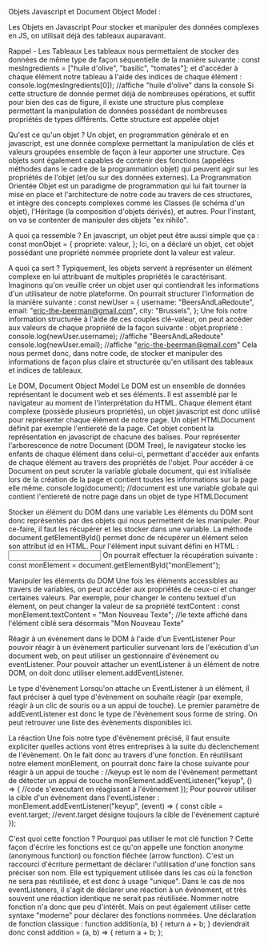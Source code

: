 Objets Javascript et Document Object Model :

Les Objets en Javascript
Pour stocker et manipuler des données complexes en JS, on utilisait déjà des tableaux auparavant.

Rappel - Les Tableaux
Les tableaux nous permettaient de stocker des données de même type de façon séquentielle de la manière suivante :
const mesIngredients = ["huile d'olive", "basilic", "tomates"];
et d'accéder à chaque élément notre tableau à l'aide des indices de chaque élément :
console.log(mesIngredients[0]); //affiche "huile d'olive" dans la console
Si cette structure de donnée permet déjà de nombreuses opérations, et suffit pour bien des cas de figure, il existe une structure plus complexe permettant la manipulation de données possédant de nombreuses propriétés de types différents.
Cette structure est appelée objet

Qu'est ce qu'un objet ?
Un objet, en programmation générale et en javascript, est une donnée complexe permettant la manipulation de clés et valeurs groupées ensemble de façon à leur apporter une structure. Ces objets sont également capables de contenir des fonctions (appelées méthodes dans le cadre de la programmation objet) qui peuvent agir sur les propriétés de l'objet (et/ou sur des données externes).
La Programmation Orientée Objet est un paradigme de programmation qui lui fait tourner la mise en place et l'architecture de notre code au travers de ces structures, et intègre des concepts complexes comme les Classes (le schéma d'un objet), l'Héritage (la composition d'objets dérivés), et autres.
Pour l'instant, on va se contenter de manipuler des objets "ex nihilo".

A quoi ça ressemble ?
En javascript, un objet peut être aussi simple que ça :
const monObjet = {
    propriete: valeur,
};
Ici, on a déclaré un objet, cet objet possédant une propriété nommée propriete dont la valeur est valeur.

A quoi ça sert ?
Typiquement, les objets servent à représenter un élément complexe en lui attribuant de multiples propriétés le caractérisant.
Imaginons qu'on veuille créer un objet user qui contiendrait les informations d'un utilisateur de notre plateforme. On pourrait structurer l'information de la manière suivante :
const newUser = {
    username: "BeersAndLaRedoute",
    email: "eric-the-beerman@gmail.com",
    city: "Brussels",
};
Une fois notre information structurée à l'aide de ces couples clé-valeur, on peut accéder aux valeurs de chaque propriété de la façon suivante : objet.propriété :
console.log(newUser.username); //affiche "BeersAndLaRedoute"
console.log(newUser.email); //affiche "eric-the-beerman@gmail.com"
Cela nous permet donc, dans notre code, de stocker et manipuler des informations de façon plus claire et structurée qu'en utilisant des tableaux et indices de tableaux.

Le DOM, Document Object Model
Le DOM est un ensemble de données représentant le document web et ses éléments. Il est assemblé par le navigateur au moment de l'interprétation du HTML.
Chaque élement étant complexe (possède plusieurs propriétés), un objet javascript est donc utilisé pour représenter chaque élément de notre page.
Un objet HTMLDocument définit par exemple l'entiereté de la page.
Cet objet contient la représentation en javascript de chacune des balises.
Pour représenter l'arborescence de notre Document (DOM Tree), le navigateur stocke les enfants de chaque élément dans celui-ci, permettant d'accéder aux enfants de chaque élément au travers des propriétés de l'objet.
Pour accéder à ce Document on peut scruter la variable globale document, qui est initialisée lors de la création de la page et contient toutes les informations sur la page elle même.
console.log(document); //document est une variable globale qui contient l'entiereté de notre page dans un objet de type HTMLDocument

Stocker un élément du DOM dans une variable
Les éléments du DOM sont donc représentés par des objets qui nous permettent de les manipuler.
Pour ce-faire, il faut les récupérer et les stocker dans une variable.
La méthode document.getElementById() permet donc de récupérer un élément selon son attribut id en HTML.
Pour l'élément input suivant défini en HTML :
<input type="text" id="monElement" />
On pourrait effectuer la récupération suivante :
const monElement = document.getElementById("monElement");

Manipuler les éléments du DOM
Une fois les éléments accessibles au travers de variables, on peut accéder aux propriétés de ceux-ci et changer certaines valeurs.
Par exemple, pour changer le contenu textuel d'un élement, on peut changer la valeur de sa propriété textContent :
const monElement.textContent = "Mon Nouveau Texte"; //le texte affiché dans l'élément ciblé sera désormais "Mon Nouveau Texte"

Réagir à un évènement dans le DOM à l'aide d'un EventListener
Pour pouvoir réagir à un évènement particulier survenant lors de l'exécution d'un document web, on peut utiliser un gestionnaire d'évènement ou eventListener.
Pour pouvoir attacher un eventListener à un élément de notre DOM, on doit donc utiliser element.addEventListener.

Le type d'évènement
Lorsqu'on attache un EventListener à un élément, il faut préciser à quel type d'évènement on souhaite réagir (par exemple, réagir à un clic de souris ou a un appui de touche).
Le premier paramètre de addEventListener est donc le type de l'évènement sous forme de string.
On peut retrouver une liste des évènements disponibles ici.

La réaction
Une fois notre type d'évènement précisé, il faut ensuite expliciter quelles actions vont êtres entreprises à la suite du déclenchement de l'évènement. On le fait donc au travers d'une fonction.
En réutilisant notre element monElement, on pourrait donc faire la chose suivante pour réagir à un appui de touche :
//keyup est le nom de l'évènement permettant de détecter un appui de touche
monElement.addEventListener("keyup", () => {
    //code s'executant en réagissant à l'évènement
});
Pour pouvoir utiliser la cible d'un évènement dans l'eventListener :
monElement.addEventListener("keyup", (event) => {
    const cible = event.target; //event.target désigne toujours la cible de l'évènement capturé
});

C'est quoi cette fonction ? Pourquoi pas utiliser le mot clé function ?
Cette façon d'écrire les fonctions est ce qu'on appelle une fonction anonyme (anonymous function) ou fonction flêchée (arrow function).
C'est un raccourci d'écriture permettant de déclarer l'utilisation d'une fonction sans préciser son nom. Elle est typiquement utilisée dans les cas où la fonction ne sera pas réutilisée, et est donc à usage "unique".
Dans le cas de nos eventListeners, il s'agit de déclarer une réaction à un évènement, et très souvent une réaction identique ne serait pas réutilisée. Nommer notre fonction n'a donc que peu d'intérêt.
Mais on peut également utiliser cette syntaxe "moderne" pour déclarer des fonctions nommées.
Une déclaration de fonction classique :
function addition(a, b) {
    return a + b;
}
deviendrait donc
const addition = (a, b) => {
    return a + b;
};